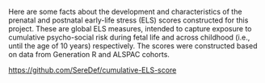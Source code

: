 Here are some facts about the development and characteristics of the prenatal and postnatal early-life stress (ELS) scores constructed for this project. These are global ELS measures, intended to capture exposure to cumulative psycho-social risk during fetal life and across childhood (i.e., until the age of 10 years) respectively. The scores were constructed based on data from Generation R and ALSPAC cohorts.

https://github.com/SereDef/cumulative-ELS-score